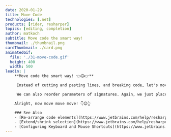 ```yaml
---
date: 2020-01-29
title: Move Code
technologies: [.net]
products: [rider, resharper]
topics: [editing, completion]
author: matkoch
subtitle: Move code the smart way!
thumbnail: ./thumbnail.png
cardThumbnail: ./card.png
animatedGif:
  file: './31-move-code.gif'
  height: 400
  width: 500
leadin: |
    **Move code the smart way! 👈🙃👉**

     Instead of cutting and pasting lines, and breaking code, let's move things semantically: First we put our caret on the code intended to be moved.<!-- more --> Then, we use **Code | Move Statement Up/Down** to rearrange it. Despite the refactoring name, this also works for methods, properties and other members. Placing the caret at the closing brace of a block statement, like `if` or `while`, even lets us expand and shrink the scope.

     We can also reorder parameters of signatures. Again, we just place our caret on a particular parameter, and use **Code | Move Element Left/Right** to specify its new position. Note that if our method already has usages, we might consider using the **Change Signature** refactoring instead, which would update the argument order.

    Alright, now move move move! 👇😌👆

    ### See Also
    - [Re-arrange code elements](https://www.jetbrains.com/help/resharper/Coding_Assistance__Moving_Code_Elements.html)
    - [Extend/shrink selection](https://www.jetbrains.com/help/resharper/Coding_Assistance__Extend_Shrink_Selection.html)
    - [Configuring Keyboard and Mouse Shortcuts](https://www.jetbrains.com/help/rider/Configuring_Keyboard_and_Mouse_Shortcuts.html#)
---
```

